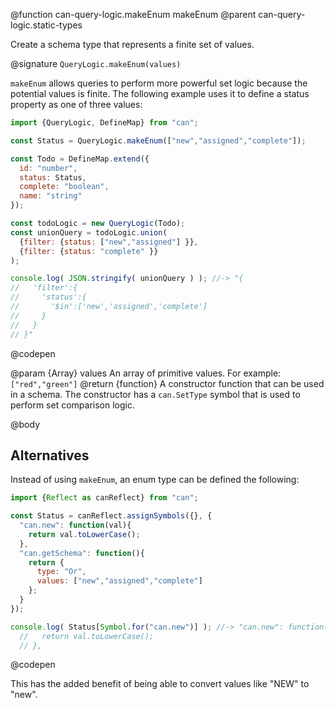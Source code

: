 @function can-query-logic.makeEnum makeEnum
@parent can-query-logic.static-types

Create a schema type that represents a finite set of values.

@signature `QueryLogic.makeEnum(values)`

  `makeEnum` allows queries to perform more powerful set logic because
  the potential values is finite.  The following example uses it to
  define a status property as one of three values:

  ```js
  import {QueryLogic, DefineMap} from "can";

  const Status = QueryLogic.makeEnum(["new","assigned","complete"]);

  const Todo = DefineMap.extend({
    id: "number",
    status: Status,
    complete: "boolean",
    name: "string"
  });

  const todoLogic = new QueryLogic(Todo);
  const unionQuery = todoLogic.union(
    {filter: {status: ["new","assigned"] }},
    {filter: {status: "complete" }}
  );

  console.log( JSON.stringify( unionQuery ) ); //-> "{
  //   'filter':{
  //     'status':{
  //       '$in':['new','assigned','complete']
  //     }
  //   }
  // }"
  ```
  @codepen

  @param {Array} values An array of primitive values. For example: `["red","green"]`
  @return {function} A constructor function that can be used in a schema. The constructor has
  a `can.SetType` symbol that is used to perform set comparison logic.


@body

## Alternatives

Instead of using `makeEnum`, an enum type can be defined the following:

```js
import {Reflect as canReflect} from "can";

const Status = canReflect.assignSymbols({}, {
  "can.new": function(val){
    return val.toLowerCase();
  },
  "can.getSchema": function(){
    return {
      type: "Or",
      values: ["new","assigned","complete"]
    };
  }
});

console.log( Status[Symbol.for("can.new")] ); //-> "can.new": function(val){
  //   return val.toLowerCase();
  // },
```
@codepen

This has the added benefit of being able to convert values like "NEW" to "new".
